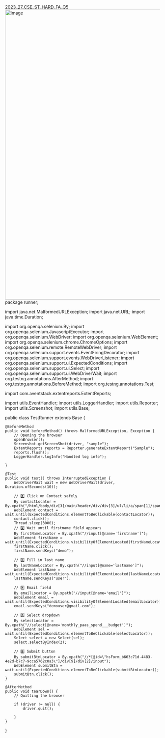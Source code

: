   2023_27_CSE_ST_HARD_FA_Q5 
  <img width="1913" height="944" alt="image" src="https://github.com/user-attachments/assets/8e092187-e4c9-405c-93a3-92707669ed52" />
  package runner;

import java.net.MalformedURLException;
import java.net.URL;
import java.time.Duration;

import org.openqa.selenium.By;
import org.openqa.selenium.JavascriptExecutor;
import org.openqa.selenium.WebDriver;
import org.openqa.selenium.WebElement;
import org.openqa.selenium.chrome.ChromeOptions;
import org.openqa.selenium.remote.RemoteWebDriver;
import org.openqa.selenium.support.events.EventFiringDecorator;
import org.openqa.selenium.support.events.WebDriverListener;
import org.openqa.selenium.support.ui.ExpectedConditions;
import org.openqa.selenium.support.ui.Select;
import org.openqa.selenium.support.ui.WebDriverWait;
import org.testng.annotations.AfterMethod;
import org.testng.annotations.BeforeMethod;
import org.testng.annotations.Test;

import com.aventstack.extentreports.ExtentReports;

import utils.EventHandler;
import utils.LoggerHandler;
import utils.Reporter;
import utils.Screenshot;
import utils.Base;

public class TestRunner extends Base {

	@BeforeMethod
	public void beforeMethod() throws MalformedURLException, Exception {
		// Opening the browser
		openBrowser();
		Screenshot.getScreenShot(driver, "sample");
		ExtentReports reports = Reporter.generateExtentReport("Sample");
		reports.flush();
		LoggerHandler.logInfo("Handled log info");

	}

	@Test
	public void test() throws InterruptedException {
		WebDriverWait wait = new WebDriverWait(driver, Duration.ofSeconds(10));

		// 1️⃣ Click on Contact safely
		By contactLocator = By.xpath("/html/body/div[3]/main/header/div/div[3]/ul/li/a/span[1]/span[2]");
		WebElement contact = wait.until(ExpectedConditions.elementToBeClickable(contactLocator));
		contact.click();
		Thread.sleep(3000);
		// 2️⃣ Wait until firstname field appears
		By firstNameLocator = By.xpath("//input[@name='firstname']");
		WebElement firstName = wait.until(ExpectedConditions.visibilityOfElementLocated(firstNameLocator));
		firstName.click();
		firstName.sendKeys("demo");

		// 3️⃣ Fill in last name
		By lastNameLocator = By.xpath("//input[@name='lastname']");
		WebElement lastName = wait.until(ExpectedConditions.visibilityOfElementLocated(lastNameLocator));
		lastName.sendKeys("user");

		// 4️⃣ Email field
		By emailLocator = By.xpath("//input[@name='email']");
		WebElement email = wait.until(ExpectedConditions.visibilityOfElementLocated(emailLocator));
		email.sendKeys("demouser@gmail.com");

		// 5️⃣ Select dropdown
		By selectLocator = By.xpath("//select[@name='monthly_paas_spend___budget']");
		WebElement sel = wait.until(ExpectedConditions.elementToBeClickable(selectLocator));
		Select select = new Select(sel);
		select.selectByIndex(2);

		// 6️⃣ Submit button
		By submitBtnLocator = By.xpath("//*[@id=\"hsForm_b663c71d-4483-4e2d-b7c7-9cca5762c0a3\"]/div[9]/div[2]/input");
		WebElement submitBtn = wait.until(ExpectedConditions.elementToBeClickable(submitBtnLocator));
		submitBtn.click();
	}

	@AfterMethod
	public void tearDown() {
		// Quitting the browser

		if (driver != null) {
			driver.quit();

		}
	}
}

